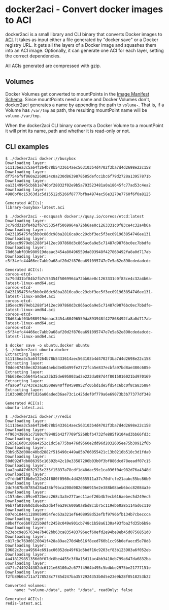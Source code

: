 # docker2aci - Convert docker images to ACI

docker2aci is a small library and CLI binary that converts Docker images to
[ACI][aci]. It takes as input either a file generated by "docker save" or a
Docker registry URL. It gets all the layers of a Docker image and squashes them
into an ACI image. Optionally, it can generate one ACI for each layer, setting
the correct dependencies.

All ACIs generated are compressed with gzip.


## Volumes

Docker Volumes get converted to mountPoints in the
[Image Manifest Schema][imageschema]. Since mountPoints need a name and Docker
Volumes don't, docker2aci generates a name by appending the path to `volume-`.
That is, if a Volume has `/var/tmp` as path, the resulting mountPoint name will
be `volume-/var/tmp`.

When the docker2aci CLI binary converts a Docker Volume to a mountPoint it will
print its name, path and whether it is read-only or not.

## CLI examples

```
$ ./docker2aci docker://busybox
Downloading layer: 511136ea3c5a64f264b78b5433614aec563103b4d4702f3ba7d4d2698e22c158
Downloading layer: df7546f9f060a2268024c8a230d8639878585defcc1bc6f79d2728a13957871b
Downloading layer: ea13149945cb6b1e746bf28032f02e9b5a793523481a0a18645fc77ad53c4ea2
Downloading layer: 4986bf8c15363d1c5d15512d5266f8777bfba4974ac56e3270e7760f6f0a8125

Generated ACI(s):
library-busybox-latest.aci
```

```
$ ./docker2aci --nosquash docker://quay.io/coreos/etcd:latest
Downloading layer: 3c79dd31bf84b2fb7c55354f5069964a72bb6ae0c1263331c0f83ce4c32a4b6a
Downloading layer: 8423185475fe5bb0c86dc98ba2816ca9cc29cbf3ec5f3ec091963854746ee131
Downloading layer: 185eec9979eb1288f1412ec997860d3c865ac6a9e5c71487d9876bc0ec7bbdfe
Downloading layer: 78d63abf03b980919deaac3454a80496559da893948f427868492fa8a0d717ab
Downloading layer: c5f34efc44466ec7abb9a68af20d2f876ea691095747e7e5a62e890cdedadcdc

Generated ACI(s):
coreos-etcd-3c79dd31bf84b2fb7c55354f5069964a72bb6ae0c1263331c0f83ce4c32a4b6a-latest-linux-amd64.aci
coreos-etcd-8423185475fe5bb0c86dc98ba2816ca9cc29cbf3ec5f3ec091963854746ee131-latest-linux-amd64.aci
coreos-etcd-185eec9979eb1288f1412ec997860d3c865ac6a9e5c71487d9876bc0ec7bbdfe-latest-linux-amd64.aci
coreos-etcd-78d63abf03b980919deaac3454a80496559da893948f427868492fa8a0d717ab-latest-linux-amd64.aci
coreos-etcd-c5f34efc44466ec7abb9a68af20d2f876ea691095747e7e5a62e890cdedadcdc-latest-linux-amd64.aci
```

```
$ docker save -o ubuntu.docker ubuntu
$ ./docker2aci ubuntu.docker
Extracting layer: 511136ea3c5a64f264b78b5433614aec563103b4d4702f3ba7d4d2698e22c158
Extracting layer: f0dde87450ec8236a64aebd3e8b499fe2772fca5e837ecbfa97bd8ae380c605e
Extracting layer: 76b658ecb5644a4aca23b35de695803ad2e223da087d4f8015016021bd970169
Extracting layer: 4faa69f72743ce3a18508e840ff84598952fc05bd1de5fd54c6bc0f8ca835884
Extracting layer: 2103b00b3fdf1d26a86aded36ae73c1c425def0f779a6e69073b3b77377df348

Generated ACI(s):
ubuntu-latest.aci
```

```
$ ./docker2aci docker://redis
Downloading layer: 511136ea3c5a64f264b78b5433614aec563103b4d4702f3ba7d4d2698e22c158
Downloading layer: 4f903438061c7180cf99485b42f7709f5268bfb4732fe885f9104ed3bb66fd3c
Downloading layer: 1265e16d0c286a4252c1dc5e775ba476d9560e2dd96d2032605ee75b30912f6b
Downloading layer: 33b9d52d008c40bd2882f516490c449a85b706055421c13b0216b510c3d1fda0
Downloading layer: 50d092d7db086395c16392b42c10e33587206b03b0f3bf886dcd78eeadf07c15
Downloading layer: 1aa2ba847d032325c235f15837a78cdf1d48dac59c1ca036f04c982d76a4348d
Downloading layer: e7fddb6710b0e122e24f880f0560c4d42655511a37c70dfcfe21aabc55bc86b0
Downloading layer: 2dc7687bd0785d28a438bf9bca208d082d066915e2e388b08aeb6bcc82084a3e
Downloading layer: c157a6ecc09ce072beac268c3a3e277aec11aef26b4b7ecb616aebec5d249ec5
Downloading layer: 96b7fa01060d1d6ed52db4fea29c600a0a8bd8c1b75c119eb60a85114ad6c110
Downloading layer: 607eb184411289059954fec63a321ef6408958d52efbf97966fb134b7cbeccca
Downloading layer: a8beffce6b07225b9dfc2458c049e901cb748c1b58a6130a493fba2fd35b6b9e
Downloading layer: b23ebc9e057634e7b402bb63ca835483796ecf60efd2e94be8eb45d0756851d0
Downloading layer: c817c8c769d0120041f428a89ae270d4b616f8eed760b1cc96b0efaecd5e78d8
Downloading layer: 19682c2cca49564c691ac06052de49f61d5bdf16c9203cf83b123903a6f052eb
Downloading layer: 4a418129851356d0f07dc8be4455c3f8a15d11ac4bb3410eb799a647da6832ba
Downloading layer: d47fc7449244382dc6121e68100a2c677f4964b495c5bdbbe2975be21777151e
Downloading layer: f2fb89b0a711a7178528c7785d247ba3572924353b0d5e23e9b28f0518253b22

Converted volumes:
    name: "volume-/data", path: "/data", readOnly: false

Generated ACI(s):
redis-latest.aci
```

[aci]: https://github.com/appc/spec/blob/master/SPEC.md#app-container-image
[imageschema]: https://github.com/appc/spec/blob/master/SPEC.md#image-manifest-schema
